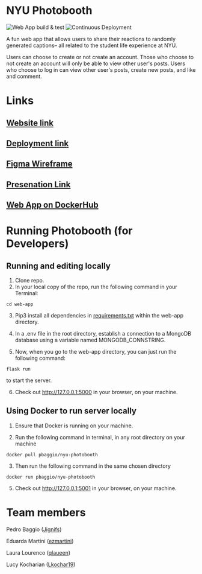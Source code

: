 # NYU Photobooth

![Web App build & test](https://github.com/software-students-fall2022/final-project-project5-team2/actions/workflows/web-app.yml/badge.svg)
![Continuous Deployment](https://github.com/software-students-fall2022/final-project-project5-team2/actions/workflows/continuous-deployment.yml/badge.svg)

A fun web app that allows users to share their reactions to randomly generated captions– all related to the student life experience at NYU.

Users can choose to create or not create an account. Those who choose to not create an account will only be able to view other user's posts. Users who choose to log in can view other user's posts, create new posts, and like and comment.

# Links

## [Website link](https://nyu-photobooth-paouu.ondigitalocean.app)

## [Deployment link](https://hub.docker.com/repository/docker/pbaggio/nyu-photobooth/general)

## [Figma Wireframe](https://www.figma.com/file/CidintDmYWmno6iNkZHwbF/NYU-captions-wireframe?node-id=0%3A1&t=206D7WPh5fVNc7kN-1)

## [Presenation Link](https://docs.google.com/presentation/d/1Ubn6vOxnutuBWQ8w-xhLCTijeKEPAHvaUFoQVP3Nqkw/edit#slide=id.g1bc7e5e0943_0_0)

## [Web App on DockerHub](https://hub.docker.com/r/pbaggio/nyu-photobooth)

# Running Photobooth (for Developers) 

## Running and editing locally 
1. Clone repo. 
2. In your local copy of the repo, run the following command in your Terminal:

```console
cd web-app
```

3. Pip3 install all dependencies in [requirements.txt](https://github.com/software-students-fall2022/final-project-project5-team2/blob/main/web-app/requirements.txt) within the web-app directory. 

4. In a .env file in the root directory, establish a connection to a MongoDB database using a variable named MONGODB_CONNSTRING.

5. Now, when you go to the web-app directory, you can just run the following command: 

```console
flask run
```

to start the server. 

6. Check out http://127.0.0.1:5000 in your browser, on your machine. 

## Using Docker to run server locally

1. Ensure that Docker is running on your machine. 

2. Run the following command in terminal, in any root directory on your machine

```console
docker pull pbaggio/nyu-photobooth
```

3. Then run the following command in the same chosen directory

```console
docker run pbaggio/nyu-photobooth
```

5. Check out http://127.0.0.1:5001 in your browser, on your machine. 





# Team members

Pedro Baggio ([Jignifs](https://github.com/Jignifs))

Eduarda Martini ([ezmartini](https://github.com/ezmartini))

Laura Lourenco ([qlaueen](https://github.com/qlaueen))

Lucy Kocharian ([Lkochar19](https://github.com/Lkochar19))
